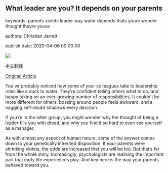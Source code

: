 ## What leader are you? It depends on your parents

keywords: parents violets leader way water depends thats youre wonder thought theyre youve

authors: Christian Jarrett

publish date: 2020-04-06 00:00:00

![](https://ichef.bbci.co.uk/wwfeatures/live/624_351/images/live/p0/88/rf/p088rfc8.jpg)

[中文翻译](What%20leader%20are%20you%3F%20It%20depends%20on%20your%20parents_zh.md)

[Original Article](https://www.bbc.com/worklife/article/20200406-what-leader-are-you-it-depends-on-your-parents)

You’ve probably noticed how some of your colleagues take to leadership roles like a duck to water. They’re confident telling others what to do, and happy taking on an ever-growing number of responsibilities. It couldn’t be more different for others: bossing around people feels awkward, and a nagging self-doubt shadows every decision.

If you’re in the latter group, you might wonder why the thought of being a leader fills you with dread, and why you find it so hard to even see yourself as a manager.

As with almost any aspect of human nature, some of the answer comes down to your genetically inherited disposition. If your parents were shrinking violets, the odds are increased that you will be too. But that’s far from the whole story. Increasingly, psychologists are realising the important part that early life experiences play. And key here is the way your parents behaved toward you.
